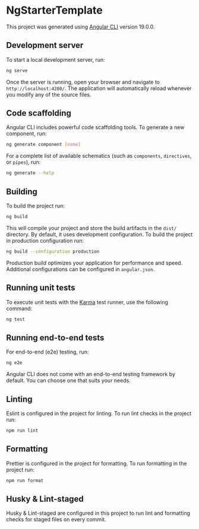 # NgStarterTemplate

This project was generated using [Angular CLI](https://github.com/angular/angular-cli) version 19.0.0.

## Development server

To start a local development server, run:

```bash
ng serve
```

Once the server is running, open your browser and navigate to `http://localhost:4200/`. The application will automatically reload whenever you modify any of the source files.

## Code scaffolding

Angular CLI includes powerful code scaffolding tools. To generate a new component, run:

```bash
ng generate component [name]
```

For a complete list of available schematics (such as `components`, `directives`, or `pipes`), run:

```bash
ng generate --help
```

## Building

To build the project run:

```bash
ng build
```

This will compile your project and store the build artifacts in the `dist/` directory. By default, it uses development configuration. To build the project in production configuration run:

```bash
ng build --configuration production
```

Production build optimizes your application for performance and speed. Additional configurations can be configured in `angular.json`.

## Running unit tests

To execute unit tests with the [Karma](https://karma-runner.github.io) test runner, use the following command:

```bash
ng test
```

## Running end-to-end tests

For end-to-end (e2e) testing, run:

```bash
ng e2e
```

Angular CLI does not come with an end-to-end testing framework by default. You can choose one that suits your needs.

## Linting

Eslint is configured in the project for linting. To run lint checks in the project run:

```bash
npm run lint
```

## Formatting

Prettier is configured in the project for formatting. To run formatting in the project run:

```bash
npm run format
```

## Husky & Lint-staged

Husky & Lint-staged are configured in this project to run lint and formatting checks for staged files on every commit.

